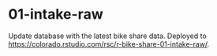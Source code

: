 # 01-intake-raw

Update database with the latest bike share data. Deployed to <https://colorado.rstudio.com/rsc/r-bike-share-01-intake-raw/>.